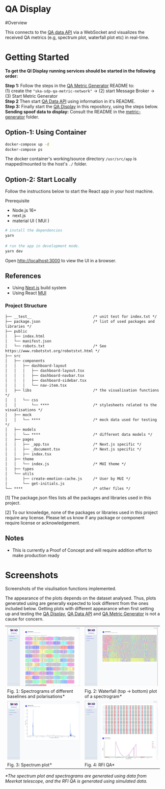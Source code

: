 # QA Display

#Overview

This connects to the [QA data API](https://gitlab.com/ska-telescope/ska-sdp-qa-data-api) via a WebSocket and visualizes the received QA metrics (e.g, spectrum plot, waterfall plot etc) in real-time.

# Getting Started

**To get the QI Display running services should be started in the following order:**

**Step 1:** Follow the steps in the [QA Metric Generator](https://gitlab.com/ska-telescope/ska-sdp-qa-metric-generator) README to:
\
(1) create the `"ska-sdp-qa-metric-network"` -> (2) start Message Broker -> (3) Start Metric Generator\
**Step 2** Then start [QA Data API](https://gitlab.com/ska-telescope/ska-sdp-qa-data-api) using information in it's README.\
**Step 3:** Finally start the [QA Display](https://gitlab.com/ska-telescope/sdp/ska-sdp-qa-display) in this repository, using the steps below.\
**Sending spoof data to display:** Consult the README in the [metric-generator](https://gitlab.com/ska-telescope/ska-sdp-qa-metric-generator/-/tree/main/metric-generator) folder.

## Option-1: Using Container

```bash
docker-compose up -d
docker-compose ps
```

The docker container's working/source directory `/usr/src/app` is mapped/mounted to the host's `./` folder.

## Option-2: Start Locally

Follow the instructions below to start the React app in your host machine.

Prerequisite

- Node.js 16+
- next.js
- material UI ( MUI )

```bash
# install the dependencies
yarn

# run the app in development mode.
yarn dev
```

Open [http://localhost:3000](http://localhost:3000) to view the UI in a browser.

## References

- Using [Next.js](https://nextjs.org) build system
- Using React [MUI](https://mui.com)

### Project Structure

```
├── __test__                            /* unit test for index.txt */
├── package.json                        /* list of used packages and libraries */
├── public
│   ├── index.html
│   └── manifest.json
│   └── robots.txt                      /* See https://www.robotstxt.org/robotstxt.html */
├── src
│   ├── components
│   │   ├── dashboard-layout
│   │   │   ├── dashboard-layout.tsx
│   │   │   ├── dashboard-navbar.tsx
│   │   │   ├── dashboard-sidebar.tsx
│   │   │   └── nav-item.tsx
│   ├── libs                            /* the visualisation functions */
│   │   └── css
│   │       └── ****                    /* stylesheets related to the visualisations */
│   ├── mock
│   │   └── ****                        /* mock data used for testing */
│   ├── models
│   │   └── ****                        /* different data models */
│   ├── pages
│   │   ├── _app.tsx                    /* Next.js specific */
│   │   ├── _document.tsx               /* Next.js specific */
│   │   ├── index.tsx
│   ├── theme
│   │   └── index.js                    /* MUI theme */
│   ├── types
│   └── utils
│       ├── create-emotion-cache.js     /* User by MUI */
│       └── get-initials.js
└── ****                                /* other files */

```

[1] The package.json files lists all the packages and libraries used in this project.

[2] To our knowledge, none of the packages or libraries used in this project require any license. Please let us know if any package or component require license or acknowledgement.

## Notes

- This is currently a Proof of Concept and will require addition effort to make production ready

# Screenshots

Screenshots of the visulisation functions implemented.

The appearance of the plots depends on the dataset analysed. Thus, plots generated using are generally expected to look different from the ones included below. Getting plots with different appearance when first setting up and testing the [QA Display](https://gitlab.com/ska-telescope/sdp/ska-sdp-qa-display), [QA Data API](https://gitlab.com/ska-telescope/ska-sdp-qa-data-api) and [QA Metric Generator](https://gitlab.com/ska-telescope/ska-sdp-qa-metric-generator) is not a cause for concern.

|                                                                 |                                                           |
| --------------------------------------------------------------- | --------------------------------------------------------- |
| ![](./public/static/images/screenshot-spectrograms.png)         | ![](./public/static/images/screenshot-spectrogram.png)    |
| Fig. 1: Spectrograms of different baselines and polarisations\* | Fig. 2: Waterfall (top -> bottom) plot of a spectrogram\* |
| ![](./public/static/images/screenshot-spectrum.png)             | ![](./public/static/images/screenshot-rfi.png)            |
| Fig. 3: Spectrum plot\*                                         | Fig. 4: RFI QA\*                                          |

_\*The spectrum plot and spectrograms are generated using data from Meerkat telescope, and the RFI QA is generated using simulated data._
